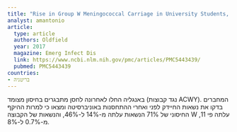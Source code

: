 ```yaml
---
title: "Rise in Group W Meningococcal Carriage in University Students, United Kingdom"
analyst: amantonio
article:
  type: article
  authors: Oldfield
  year: 2017
  magazine: Emerg Infect Dis
  link: https://www.ncbi.nlm.nih.gov/pmc/articles/PMC5443439/
  pubmed: PMC5443439
countries:
- בריטניה
---
```


באנגליה החלו לאחרונה לחסן מתבגרים בחיסון מצומד (נגד קבוצות ACWY). המחברים בדקו את נשאות החיידק לפני ואחרי ההתחסנות באוניברסיטה ומצאו כי למרות ההיקף החיסוני של 71% הנשאות עלתה מ-14% ל-46%, והנשאות של הקבוצה W עלתה פי 11, מ-0.7% ל-8%.
